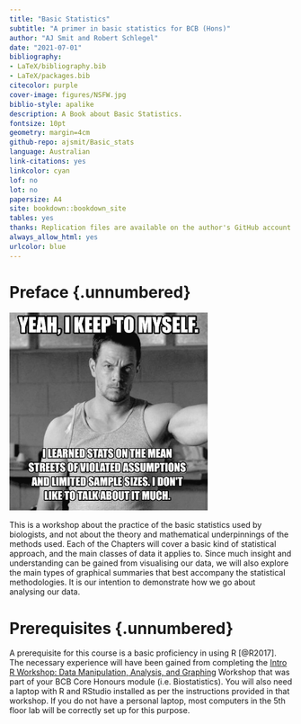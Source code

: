 ```yaml
---
title: "Basic Statistics"
subtitle: "A primer in basic statistics for BCB (Hons)"
author: "AJ Smit and Robert Schlegel"
date: "2021-07-01"
bibliography:
- LaTeX/bibliography.bib
- LaTeX/packages.bib
citecolor: purple
cover-image: figures/NSFW.jpg
biblio-style: apalike
description: A Book about Basic Statistics.
fontsize: 10pt
geometry: margin=4cm
github-repo: ajsmit/Basic_stats
language: Australian
link-citations: yes
linkcolor: cyan
lof: no
lot: no
papersize: A4
site: bookdown::bookdown_site
tables: yes
thanks: Replication files are available on the author's GitHub account
always_allow_html: yes
urlcolor: blue
---
```


# Preface {.unnumbered}



<img src="figures/walberg_assumptions.jpeg" width="70%" />

This is a workshop about the practice of the basic statistics used by biologists, and not about the theory and mathematical underpinnings of the methods used. Each of the Chapters will cover a basic kind of statistical approach, and the main classes of data it applies to. Since much insight and understanding can be gained from visualising our data, we will also explore the main types of graphical summaries that best accompany the statistical methodologies. It is our intention to demonstrate how we go about analysing our data.

# Prerequisites {.unnumbered}

A prerequisite for this course is a basic proficiency in using R [@R2017]. The necessary experience will have been gained from completing the [Intro R Workshop: Data Manipulation, Analysis, and Graphing](https://robwschlegel.github.io/Intro_R_Workshop/) Workshop that was part of your BCB Core Honours module (i.e. Biostatistics). You will also need a laptop with R and RStudio installed as per the instructions provided in that workshop. If you do not have a personal laptop, most computers in the 5th floor lab will be correctly set up for this purpose.
